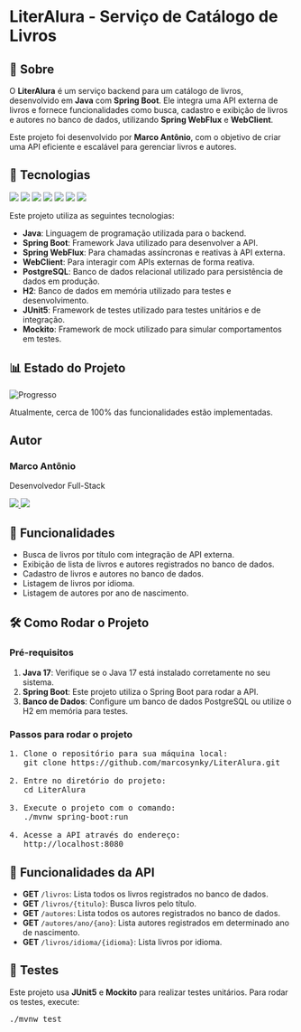 

<h1>LiterAlura - Serviço de Catálogo de Livros</h1>

<h2>📖 Sobre</h2>
<p>O <strong>LiterAlura</strong> é um serviço backend para um catálogo de livros, desenvolvido em <strong>Java</strong> com <strong>Spring Boot</strong>. Ele integra uma API externa de livros e fornece funcionalidades como busca, cadastro e exibição de livros e autores no banco de dados, utilizando <strong>Spring WebFlux</strong> e <strong>WebClient</strong>.</p>

<p>Este projeto foi desenvolvido por <strong>Marco Antônio</strong>, com o objetivo de criar uma API eficiente e escalável para gerenciar livros e autores.</p>

<h2>🚀 Tecnologias</h2>

<div>
  <img src="https://img.shields.io/badge/Java-17-blue?style=for-the-badge&logo=java&logoColor=white">
  <img src="https://img.shields.io/badge/Spring_Boot-3.0.6-green?style=for-the-badge&logo=springboot&logoColor=white">
  <img src="https://img.shields.io/badge/Firebase-FFCA28?style=for-the-badge&logo=firebase&logoColor=black">
  <img src="https://img.shields.io/badge/H2-2.1.214-blue?style=for-the-badge&logo=h2&logoColor=white">
  <img src="https://img.shields.io/badge/PostgreSQL-42.5.6-blue?style=for-the-badge&logo=postgresql&logoColor=white">
  <img src="https://img.shields.io/badge/JUnit5-5.9.2-green?style=for-the-badge&logo=junit&logoColor=white">
  <img src="https://img.shields.io/badge/Mockito-4.8.1-blue?style=for-the-badge&logo=mockito&logoColor=white">
</div>

<p>Este projeto utiliza as seguintes tecnologias:</p>
<ul>
  <li><strong>Java</strong>: Linguagem de programação utilizada para o backend.</li>
  <li><strong>Spring Boot</strong>: Framework Java utilizado para desenvolver a API.</li>
  <li><strong>Spring WebFlux</strong>: Para chamadas assíncronas e reativas à API externa.</li>
  <li><strong>WebClient</strong>: Para interagir com APIs externas de forma reativa.</li>
  <li><strong>PostgreSQL</strong>: Banco de dados relacional utilizado para persistência de dados em produção.</li>
  <li><strong>H2</strong>: Banco de dados em memória utilizado para testes e desenvolvimento.</li>
  <li><strong>JUnit5</strong>: Framework de testes utilizado para testes unitários e de integração.</li>
  <li><strong>Mockito</strong>: Framework de mock utilizado para simular comportamentos em testes.</li>
</ul>

<h2>📊 Estado do Projeto</h2>

![Progresso](https://img.shields.io/badge/Progresso-80%25-orange?style=for-the-badge&labelColor=000000&color=FF6600&logo=github)

<p>Atualmente, cerca de 100% das funcionalidades estão implementadas.</p>

<h2>Autor</h2>
<h3>Marco Antônio</h3>
<p>Desenvolvedor Full-Stack</p>

<p>
  <a href="https://github.com/marcosynky" target="_blank">
    <img src="https://img.shields.io/badge/GitHub-000000?style=for-the-badge&logo=github&logoColor=white" />
  </a>
  <a href="https://www.linkedin.com/in/marco-antônio-developer-fullstack" target="_blank">
    <img src="https://img.shields.io/badge/LinkedIn-0A66C2?style=for-the-badge&logo=linkedin&logoColor=white" />
  </a>
</p>

<h2>📱 Funcionalidades</h2>

<ul>
  <li>Busca de livros por título com integração de API externa.</li>
  <li>Exibição de lista de livros e autores registrados no banco de dados.</li>
  <li>Cadastro de livros e autores no banco de dados.</li>
  <li>Listagem de livros por idioma.</li>
  <li>Listagem de autores por ano de nascimento.</li>
</ul>

<h2>🛠️ Como Rodar o Projeto</h2>

<h3>Pré-requisitos</h3>
<ol>
  <li><strong>Java 17</strong>: Verifique se o Java 17 está instalado corretamente no seu sistema.</li>
  <li><strong>Spring Boot</strong>: Este projeto utiliza o Spring Boot para rodar a API.</li>
  <li><strong>Banco de Dados</strong>: Configure um banco de dados PostgreSQL ou utilize o H2 em memória para testes.</li>
</ol>

<h3>Passos para rodar o projeto</h3>

<pre>
1. Clone o repositório para sua máquina local:
   git clone https://github.com/marcosynky/LiterAlura.git

2. Entre no diretório do projeto:
   cd LiterAlura

3. Execute o projeto com o comando:
   ./mvnw spring-boot:run

4. Acesse a API através do endereço: 
   http://localhost:8080
</pre>

<h2>📱 Funcionalidades da API</h2>
<ul>
  <li><strong>GET</strong> <code>/livros</code>: Lista todos os livros registrados no banco de dados.</li>
  <li><strong>GET</strong> <code>/livros/{titulo}</code>: Busca livros pelo título.</li>
  <li><strong>GET</strong> <code>/autores</code>: Lista todos os autores registrados no banco de dados.</li>
  <li><strong>GET</strong> <code>/autores/ano/{ano}</code>: Lista autores registrados em determinado ano de nascimento.</li>
  <li><strong>GET</strong> <code>/livros/idioma/{idioma}</code>: Lista livros por idioma.</li>
</ul>

<h2>📝 Testes</h2>

<p>Este projeto usa <strong>JUnit5</strong> e <strong>Mockito</strong> para realizar testes unitários. Para rodar os testes, execute:</p>

<pre>
./mvnw test
</pre>

